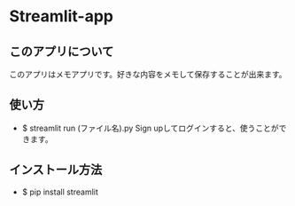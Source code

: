 # Streamlit-app

## このアプリについて
<font>このアプリはメモアプリです。好きな内容をメモして保存することが出来ます。</font>

## 使い方
* $ streamlit run (ファイル名).py
<font>Sign upしてログインすると、使うことができます。<font>

## インストール方法
* $ pip install streamlit
